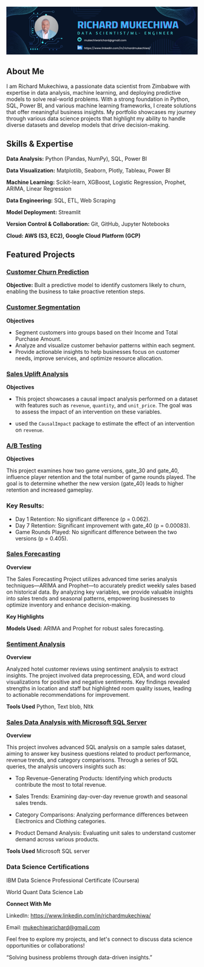 ![Banner](https://github.com/richardmukechiwa/Richard-Mukechiwa---Data-Scientist-Portfolio/blob/main/Navy%20Blue%20Geometric%20Technology%20LinkedIn%20Banner.png?raw=true)

## **About Me**

I am Richard Mukechiwa, a passionate data scientist from Zimbabwe with expertise in data analysis, machine learning, and deploying predictive models to solve real-world problems. With a strong foundation in Python, SQL, Power BI, and various machine learning frameworks, I create solutions that offer meaningful business insights. My portfolio showcases my journey through various data science projects that highlight my ability to handle diverse datasets and develop models that drive decision-making.

## **Skills & Expertise**

**Data Analysis:** Python (Pandas, NumPy), SQL, Power BI

**Data Visualization:** Matplotlib, Seaborn, Plotly, Tableau, Power BI

**Machine Learning:** Scikit-learn, XGBoost, Logistic Regression, Prophet, ARIMA, Linear Regression

**Data Engineering:** SQL, ETL, Web Scraping

**Model Deployment:** Streamlit

**Version Control & Collaboration:** Git, GitHub, Jupyter Notebooks

**Cloud: AWS (S3, EC2), Google Cloud Platform (GCP)**

## **Featured Projects**

### [Customer Churn Prediction](https://github.com/richardmukechiwa/Churn-Prediction-Classification-Model.git)
   
**Objective:** Built a predictive model to identify customers likely to churn, enabling the business to take proactive retention steps.

### [Customer Segmentation](https://github.com/richardmukechiwa/Customer-Segmentation.git)

**Objectives**

- Segment customers into groups based on their Income and Total Purchase Amount.
- Analyze and visualize customer behavior patterns within each segment.
- Provide actionable insights to help businesses focus on customer needs, improve services, and optimize resource allocation.


### [Sales Uplift Analysis](https://github.com/richardmukechiwa/Sales-Uplift-Analysis-for-Online-Retail-Causal-Impact-Analysis.git)

**Objectives**

- This project showcases a causal impact analysis performed on a dataset with features such as `revenue`, `quantity`, and `unit_price`. The goal was to assess the impact of an intervention on these variables.

- used the `CausalImpact` package to estimate the effect of an intervention on `revenue`.


### [A/B Testing](https://github.com/richardmukechiwa/A-B-Testing-Project.git)

**Objectives**

This project examines how two game versions, gate_30 and gate_40, influence player retention and the total number of game rounds played. The goal is to determine whether the new version (gate_40) leads to higher retention and increased gameplay.

### Key Results:
- Day 1 Retention: No significant difference (p = 0.062).
- Day 7 Retention: Significant improvement with gate_40 (p = 0.00083).
- Game Rounds Played: No significant difference between the two versions (p = 0.405).

### [Sales Forecasting](https://github.com/richardmukechiwa/Sales-Forecasting-Time-Series)

**Overview**

The Sales Forecasting Project utilizes advanced time series analysis techniques—ARIMA and Prophet—to accurately predict weekly sales based on historical data. By analyzing key variables, we provide valuable insights into sales trends and seasonal patterns, empowering businesses to optimize inventory and enhance decision-making.

**Key Highlights**

**Models Used:** ARIMA and Prophet for robust sales forecasting.

### [Sentiment Analysis](https://github.com/richardmukechiwa/NLP-Sentiment-Analysis.git)

**Overview**

Analyzed hotel customer reviews using sentiment analysis to extract insights. The project involved data preprocessing, EDA, and word cloud visualizations for positive and negative sentiments. Key findings revealed strengths in location and staff but highlighted room quality issues, leading to actionable recommendations for improvement.

**Tools Used**  Python, Text blob, Nltk

### [Sales Data Analysis with Microsoft SQL Server](https://github.com/richardmukechiwa/Sales-Data-Analysis-with-Microsoft-SQL-Server.git)

**Overview**

This project involves advanced SQL analysis on a sample sales dataset, aiming to answer key business questions related to product performance, revenue trends, and category comparisons. Through a series of SQL queries, the analysis uncovers insights such as:

- Top Revenue-Generating Products: Identifying which products contribute the most to total revenue.
  
- Sales Trends: Examining day-over-day revenue growth and seasonal sales trends.
  
- Category Comparisons: Analyzing performance differences between Electronics and Clothing categories.
  
- Product Demand Analysis: Evaluating unit sales to understand customer demand across various products.

**Tools Used** Microsoft SQL server 

### Data Science Certifications

IBM Data Science Professional Certificate (Coursera)

World Quant Data Science Lab



**Connect With Me**

LinkedIn: https://www.linkedin.com/in/richardmukechiwa/

Email: mukechiwarichard@gmail.com



Feel free to explore my projects, and let's connect to discuss data science opportunities or collaborations!

“Solving business problems through data-driven insights.”






